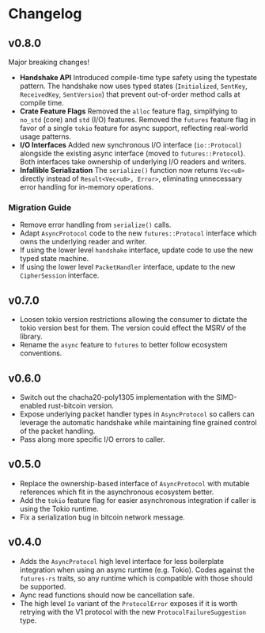 # Changelog

## v0.8.0

Major breaking changes!

* **Handshake API** Introduced compile-time type safety using the typestate pattern. The handshake now uses typed states (`Initialized`, `SentKey`, `ReceivedKey`, `SentVersion`) that prevent out-of-order method calls at compile time.
* **Crate Feature Flags** Removed the `alloc` feature flag, simplifying to `no_std` (core) and `std` (I/O) features. Removed the `futures` feature flag in favor of a single `tokio` feature for async support, reflecting real-world usage patterns.
* **I/O Interfaces** Added new synchronous I/O interface (`io::Protocol`) alongside the existing async interface (moved to `futures::Protocol`). Both interfaces take ownership of underlying I/O readers and writers.
* **Infallible Serialization** The `serialize()` function now returns `Vec<u8>` directly instead of `Result<Vec<u8>, Error>`, eliminating unnecessary error handling for in-memory operations.

### Migration Guide

* Remove error handling from `serialize()` calls.
* Adapt `AsyncProtocol` code to the new `futures::Protocol` interface which owns the underlying reader and writer.
* If using the lower level `handshake` interface, update code to use the new typed state machine.
* If using the lower level `PacketHandler` interface, update to the new `CipherSession` interface.

## v0.7.0

* Loosen tokio version restrictions allowing the consumer to dictate the tokio version best for them. The version could effect the MSRV of the library.
* Rename the `async` feature to `futures` to better follow ecosystem conventions.

## v0.6.0

* Switch out the chacha20-poly1305 implementation with the SIMD-enabled rust-bitcoin version.
* Expose underlying packet handler types in `AsyncProtocol` so callers can leverage the automatic handshake while maintaining fine grained control of the packet handling.
* Pass along more specific I/O errors to caller.

## v0.5.0

* Replace the ownership-based interface of `AsyncProtocol` with mutable references which fit in the asynchronous ecosystem better.
* Add the `tokio` feature flag for easier asynchronous integration if caller is using the Tokio runtime.
* Fix a serialization bug in bitcoin network message.

## v0.4.0

* Adds the `AsyncProtocol` high level interface for less boilerplate integration when using an async runtime (e.g. Tokio). Codes against the `futures-rs` traits, so any runtime which is compatible with those should be supported.
* Aync read functions should now be cancellation safe.
* The high level `Io` variant of the `ProtocolError` exposes if it is worth retrying with the V1 protocol with the new `ProtocolFailureSuggestion` type.
